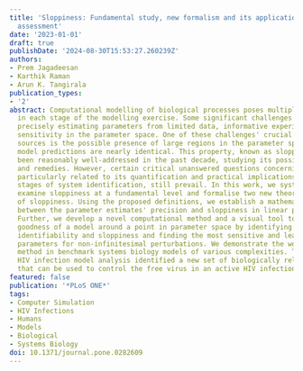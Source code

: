 ```yaml
---
title: 'Sloppiness: Fundamental study, new formalism and its application in model
  assessment'
date: '2023-01-01'
draft: true
publishDate: '2024-08-30T15:53:27.260239Z'
authors:
- Prem Jagadeesan
- Karthik Raman
- Arun K. Tangirala
publication_types:
- '2'
abstract: Computational modelling of biological processes poses multiple challenges
  in each stage of the modelling exercise. Some significant challenges include identifiability,
  precisely estimating parameters from limited data, informative experiments and anisotropic
  sensitivity in the parameter space. One of these challenges' crucial but inconspicuous
  sources is the possible presence of large regions in the parameter space over which
  model predictions are nearly identical. This property, known as sloppiness, has
  been reasonably well-addressed in the past decade, studying its possible impacts
  and remedies. However, certain critical unanswered questions concerning sloppiness,
  particularly related to its quantification and practical implications in various
  stages of system identification, still prevail. In this work, we systematically
  examine sloppiness at a fundamental level and formalise two new theoretical definitions
  of sloppiness. Using the proposed definitions, we establish a mathematical relationship
  between the parameter estimates' precision and sloppiness in linear predictors.
  Further, we develop a novel computational method and a visual tool to assess the
  goodness of a model around a point in parameter space by identifying local structural
  identifiability and sloppiness and finding the most sensitive and least sensitive
  parameters for non-infinitesimal perturbations. We demonstrate the working of our
  method in benchmark systems biology models of various complexities. The pharmacokinetic
  HIV infection model analysis identified a new set of biologically relevant parameters
  that can be used to control the free virus in an active HIV infection.
featured: false
publication: '*PLoS ONE*'
tags:
- Computer Simulation
- HIV Infections
- Humans
- Models
- Biological
- Systems Biology
doi: 10.1371/journal.pone.0282609
---
```


